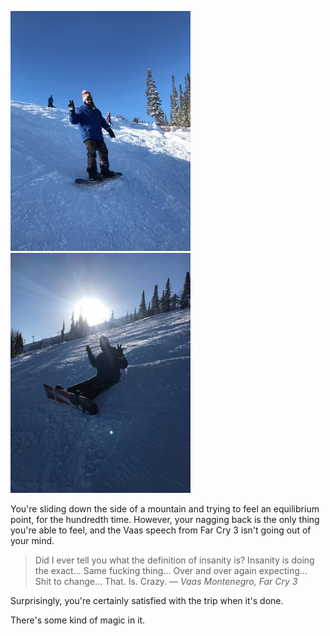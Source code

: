﻿[![Standing!](standing-thumbnail.jpg)](standing.jpg) [![Sitting!](sitting-thumbnail.jpg)](sitting.jpg)

You're sliding down the side of a mountain and trying to feel an equilibrium point, for the hundredth time. However, your nagging back is the only thing you're able to feel, and the Vaas speech from Far Cry 3 isn't going out of your mind.

> Did I ever tell you what the definition of insanity is? Insanity is doing the exact... Same fucking thing... Over and over again expecting... Shit to change... That. Is. Crazy.
>*― Vaas Montenegro, Far Cry 3*

Surprisingly, you're certainly satisfied with the trip when it's done.

There's some kind of magic in it.